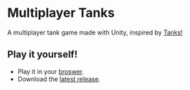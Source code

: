 # Multiplayer Tanks
A multiplayer tank game made with Unity, inspired by [Tanks!](https://nintendo.fandom.com/wiki/Tanks!)

## Play it yourself!
* Play it in your [broswer](https://tanks.nicholashadley.com).
* Download the [latest release](https://github.com/hadley31/multiplayer-tanks/releases/download/v0.0.4-alpha/Tanks.zip).
